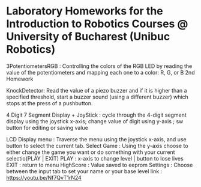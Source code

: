# Laboratory Homeworks for the Introduction to Robotics Courses @ University of Bucharest (Unibuc Robotics)

3PotentiometersRGB : Controlling the colors of the RGB LED by reading the value of the potentiometers and mapping each one to a color: R, G, or B
2nd Homework

KnockDetector: Read the value of a piezo buzzer and if it is higher than a specified threshold, start a buzzer sound (using a different buzzer) which stops at the press of a pushbutton.

4 Digit 7 Segment Display + JoyStick : cycle through the 4-digit segment display using the joystick x-axis; change value of digit using y-axis ; sw button for editing or saving value 

LCD Display menu : Traverse the menu using the joystick x-axis, and use button to select the current tab. 
        Select Game :  Using the y-axis choose to either change the game you want or do something with your current selectio(PLAY | EXIT)
               PLAY :  x-axis to change level | button to lose lives
               EXIT : return to menu
          HighScore : Value saved to eeprom
           Settings : Choose between the input tab to set your name or your base level
           link : https://youtu.be/Nf7QvT1rN24
